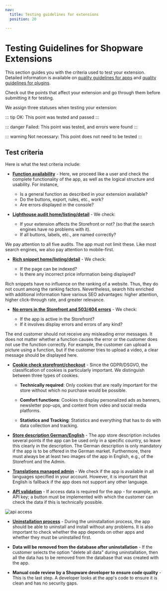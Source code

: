 ```yaml
---
nav:
  title: Testing guidelines for extensions
  position: 20

---
```


# Testing Guidelines for Shopware Extensions

This section guides you with the criteria used to test your extension. Detailed information is available on [quality guidelines for apps](../store/quality-guidelines-apps/) and [quality guidelines for plugins](../store/quality-guidelines-plugins/).

Check out the points that affect your extension and go through them before submitting it for testing.

We assign three statuses when testing your extension:

::: tip
OK: This point was tested and passed
:::

::: danger
Failed: This point was tested, and errors were found
:::

::: warning
Not necessary: This point does not need to be tested
:::

## Test criteria

Here is what the test criteria include:

* **[Function availability](../store/quality-guidelines-apps/#every-app-based-on-the-app-system)** - Here, we proceed like a user and check the complete functionality of the app, as well as the logical structure and usability. For instance,

    * Is a general function as described in your extension available?
    * Do the buttons, export, rules, etc., work?
    * Are errors displayed in the console?

* **[Lighthouse audit home/listing/detail](../store/quality-guidelines-apps/#frontend-apps)** - We check:

    * If your extension affects the Storefront or not?  (so that the search engines have no problems with it).
    * If all buttons, labels, etc., are named correctly?

We pay attention to all five audits. The app must not limit these. Like most search engines, we also pay attention to mobile-first.

* **[Rich snippet home/listing/detail](../store/quality-guidelines-apps/#template-tests)** - We check:

    * If the page can be indexed?
    * Is there any incorrect price information being displayed?

Rich snippets have no influence on the ranking of a website. Thus, they do not count among the ranking factors. Nevertheless, search hits enriched with additional information have various SEO advantages: higher attention, higher click-through rate, and greater relevance.

* **[No errors in the Storefront and 503/404 errors](../store/quality-guidelines-apps/#error-messages-must-be-entered-in-the-event-log)** - We check:

    * If the app is active in the Storefront?
    * If it involves display errors and errors of any kind?

The end customer should not receive any misleading error messages. It does not matter whether a function causes the error or the customer does not use the function correctly. For example, the customer can upload a picture using a function, but if the customer tries to upload a video, a clear message should be displayed here.

* **[Cookie check storefront/checkout](../store/quality-guidelines-apps/#register-a-cookie-to-the-cookie-consent-manager)** - Since the GDPR/DSGVO, the classification of cookies is particularly important. We distinguish between three types of cookies.

    * **Technically required**: Only cookies that are really important for the store without which no purchase would be possible.

    * **Comfort functions**: Cookies to display personalized ads as banners, newsletter pop-ups, and content from video and social media platforms.

    * **Statistics and Tracking**: Statistics and everything that has to do with data collection and tracking.

* **[Store description German/English](../store/quality-guidelines-apps/#app-descriptions-in-your-shopware-account)** - The app store description includes several points if the app can be used only in a specific country, so leave this clearly in the description. The German description is only mandatory if the app is to be offered in the German market. Furthermore, there must always be at least two images of the app in English, e.g., of the Storefront and the Admin.

* **[Translations managed admin](../store/quality-guidelines-apps/#fallback-language)** - We check if the app is available in all languages specified in your account. However, it is important that English is fallback if the app does not support any other language.

* **[API validation](../store/quality-guidelines-apps/#api-or-payment-apps)** - If access data is required for the app - for example, an API key; a button must be implemented with which the customer can check the data if this is technically possible.

![api access](../../../../.gitbook/assets/guidelines-test-store-apiValidation.png)

* **[Uninstallation process](../store/quality-guidelines-apps/#extension-manager)** - During the uninstallation process, the app should be able to uninstall and install without any problems. It is also important to check whether the app depends on other apps and whether they must be uninstalled first.

* **Data will be removed from the database after uninstallation** - If the customer selects the option "delete all data" during uninstallation, then all the data has to be removed from the database that was created with the app.

* **Manual code review by a Shopware developer to ensure code quality** - This is the last step. A developer looks at the app's code to ensure it is clean and has no security gaps.
